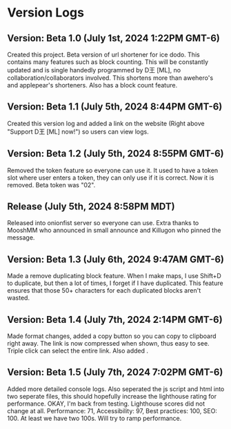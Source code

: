 # Version Logs

## Version: Beta 1.0 (July 1st, 2024 1:22PM GMT-6)
Created this project. Beta version of url shortener for ice dodo. This contains many features such as block counting. This will be constantly updated and is single handedly programmed by D王 [ML], no collaboration/collaborators involved. This shortens more than awehero's and applepear's shorteners. Also has a block count feature.

## Version: Beta 1.1 (July 5th, 2024 8:44PM GMT-6)
Created this version log and added a link on the website (Right above "Support D王 [ML] now!") so users can view logs.

## Version: Beta 1.2 (July 5th, 2024 8:55PM GMT-6)
Removed the token feature so everyone can use it. It used to have a token slot where user enters a token, they can only use if it is correct. Now it is removed. Beta token was "02".

## Release (July 5th, 2024 8:58PM MDT)
Released into onionfist server so everyone can use. Extra thanks to MooshMM who announced in small announce and Killugon who pinned the message.

## Version: Beta 1.3 (July 6th, 2024 9:47AM GMT-6)
Made a remove duplicating block feature. When I make maps, I use Shift+D to duplicate, but then a lot of times, I forget if I have duplicated. This feature ensures that those 50+ characters for each duplicated blocks aren't wasted.

## Version: Beta 1.4 (July 7th, 2024 2:14PM GMT-6)
Made format changes, added a copy button so you can copy to clipboard right away. The link is now compressed when shown, thus easy to see. Triple click can select the entire link. Also added <meta name="viewport" content="width=device-width, initial-scale=1.0">.

## Version: Beta 1.5 (July 7th, 2024 7:02PM GMT-6)
Added more detailed console logs. Also seperated the js script and html into two seperate files, this should hopefully increase the lighthouse rating for performance. OKAY, I'm back from testing. Lighthouse scores did not change at all. Performance: 71, Accessibility: 97, Best practices: 100, SEO: 100. At least we have two 100s. Will try to ramp performance.
